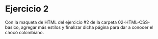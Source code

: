 # Ejercicio 2
Con la maqueta de HTML del ejercicio #2 de la carpeta 02-HTML-CSS-basico, agregar más estilos y finalizar dicha página para dar a conocer el chocó colombiano.

